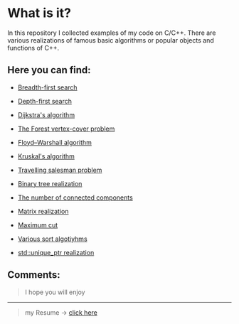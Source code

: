 # What is it?
 In this repository I collected examples of my code on C/C++. There are various realizations of famous basic algorithms or popular objects and functions of C++.
## Here you can find:
- [Breadth-first search](https://github.com/RuS2m/CODE/tree/master/BFS)

- [Depth-first search](https://github.com/RuS2m/CODE/tree/master/DFS)

- [Dijkstra's algorithm](https://github.com/RuS2m/CODE/tree/master/Dijkstra)

- [The Forest vertex-cover problem](https://github.com/RuS2m/CODE/tree/master/FVC)

- [Floyd–Warshall algorithm](https://github.com/RuS2m/CODE/tree/master/Floyd–Warshall)

- [Kruskal's algorithm](https://github.com/RuS2m/CODE/tree/master/Kruskal)

- [Travelling salesman problem](https://github.com/RuS2m/CODE/tree/master/TSP)

- [Binary tree realization](https://github.com/RuS2m/CODE/tree/master/bin_tree)

- [The number of connected components](https://github.com/RuS2m/CODE/tree/master/component_counter)

- [Matrix realization](https://github.com/RuS2m/CODE/tree/master/matrix)

- [Maximum cut](https://github.com/RuS2m/CODE/tree/master/max_cut)

- [Various sort algotiyhms](https://github.com/RuS2m/CODE/tree/master/sorts)

- [std::unique_ptr realization](https://github.com/RuS2m/CODE/tree/master/unique_ptr)

## Comments:
> I hope you will enjoy

------
> my Resume -> [click here](https://github.com/RuS2m/CODE/tree/master/CV.pdf)
